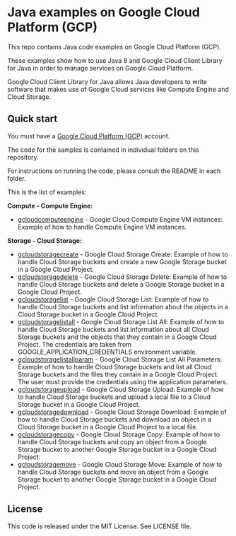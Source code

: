 # Java examples on Google Cloud Platform (GCP)

This repo contains Java code examples on Google Cloud Platform (GCP).

These examples show how to use Java 8 and Google Cloud Client Library for Java in order to manage services on Google Cloud Platform.

Google Cloud Client Library for Java allows Java developers to write software that makes use of Google Cloud services like Compute Engine and Cloud Storage.

## Quick start

You must have a [Google Cloud Platform (GCP)](http://cloud.google.com/) account.

The code for the samples is contained in individual folders on this repository.

For instructions on running the code, please consult the README in each folder.

This is the list of examples:

**Compute - Compute Engine:**

* [gcloudcomputeengine](/gcloudcomputeengine) - Google Cloud Compute Engine VM instances: Example of how to handle Compute Engine VM instances.

**Storage - Cloud Storage:**

* [gcloudstoragecreate](/gcloudstoragecreate) - Google Cloud Storage Create: Example of how to handle Cloud Storage buckets and create a new Google Storage bucket in a Google Cloud Project.
* [gcloudstoragedelete](/gcloudstoragedelete) - Google Cloud Storage Delete: Example of how to handle Cloud Storage buckets and delete a Google Storage bucket in a Google Cloud Project.
* [gcloudstoragelist](/gcloudstoragelist) - Google Cloud Storage List: Example of how to handle Cloud Storage buckets and list information about the objects in a Cloud Storage bucket in a Google Cloud Project.
* [gcloudstoragelistall](/gcloudstoragelistall) - Google Cloud Storage List All: Example of how to handle Cloud Storage buckets and list information about all Cloud Storage buckets and the objects that they contain in a Google Cloud Project.
  The credentials are taken from GOOGLE_APPLICATION_CREDENTIALS environment variable.
* [gcloudstoragelistallparam](/gcloudstoragelistallparam) - Google Cloud Storage List All Parameters: Example of how to handle Cloud Storage buckets and list all Cloud Storage buckets and the files they contain in a Google Cloud Project.
  The user must provide the credentials using the application parameters.
* [gcloudstorageupload](/gcloudstorageupload) - Google Cloud Storage Upload: Example of how to handle Cloud Storage buckets and upload a local file to a Cloud Storage bucket in a Google Cloud Project.
* [gcloudstoragedownload](/gcloudstoragedownload) - Google Cloud Storage Download: Example of how to handle Cloud Storage buckets and download an object in a Cloud Storage bucket in a Google Cloud Project to a local file.
* [gcloudstoragecopy](/gcloudstoragecopy) - Google Cloud Storage Copy: Example of how to handle Cloud Storage buckets and copy an object from a Google Storage bucket to another Google Storage bucket in a Google Cloud Project.
* [gcloudstoragemove](/gcloudstoragemove) - Google Cloud Storage Move: Example of how to handle Cloud Storage buckets and move an object from a Google Storage bucket to another Google Storage bucket in a Google Cloud Project.

## License

This code is released under the MIT License. See LICENSE file.